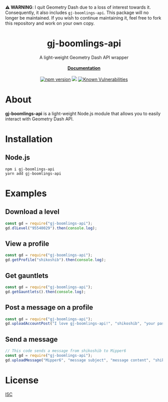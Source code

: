 **⚠ WARNING**: I quit Geometry Dash due to a loss of interest towards it. Consequently, it also includes `gj-boomlings-api`. This package will no longer be maintained. If you wish to continue maintaining it, feel free to fork this repository and work on your own copy.

<div align="center">
  <h1>gj-boomlings-api</h1>
  A light-weight Geometry Dash API wrapper<br><br><a href="https://github.com/shikoshib/gj-boomlings-api/wiki"><b>Documentation</b></a><br><br>
  <a href="https://www.npmjs.com/package/gj-boomlings-api"><img src="https://img.shields.io/npm/v/gj-boomlings-api.svg?maxAge=3600" alt="npm version" /></a>
  <a href="https://www.npmjs.com/package/gj-boomlings-api"><img src="https://img.shields.io/npm/dt/gj-boomlings-api" /></a>
  <a href="https://snyk.io/test/github/shikoshib/gj-boomlings-api"><img src="https://snyk.io/test/github/shikoshib/gj-boomlings-api/badge.svg" alt="Known Vulnerabilities" /></a>
</div>

# About
**gj-boomlings-api** is a light-weight Node.js module that allows you to easily interact with Geometry Dash API.
# Installation
## Node.js
```
npm i gj-boomlings-api
yarn add gj-boomlings-api
```
# Examples
## Download a level
```js
const gd = require("gj-boomlings-api");
gd.dlLevel("95540029").then(console.log);
```
## View a profile
```js
const gd = require("gj-boomlings-api");
gd.getProfile("shikoshib").then(console.log);
```
## Get gauntlets
```js
const gd = require("gj-boomlings-api");
gd.getGauntlets().then(console.log);
```
## Post a message on a profile
```js
const gd = require("gj-boomlings-api");
gd.uploadAccountPost("I love gj-boomlings-api!", "shikoshib", "your password here");
```
## Send a message
```js
// This code sends a message from shikoshib to Mipper6
const gd = require("gj-boomlings-api");
gd.uploadMessage("Mipper6", "message subject", "message content", "shikoshib", "your password here");
```
# License
[ISC](https://github.com/shikoshib/gj-boomlings-api/blob/main/LICENSE)
